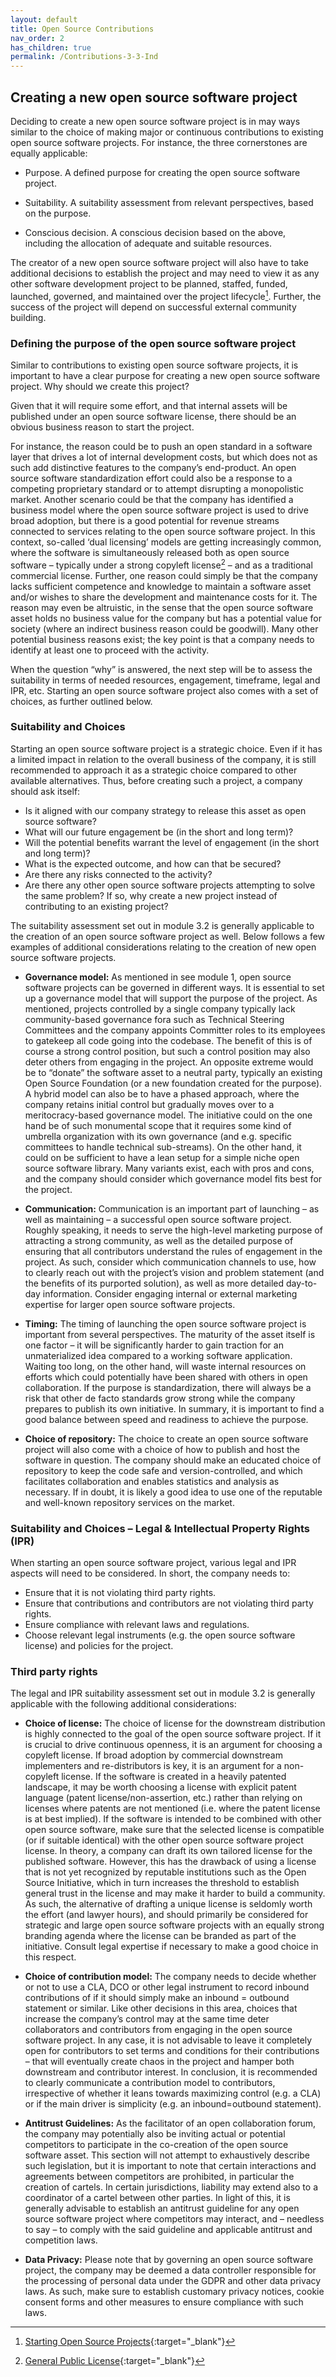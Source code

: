 ```yaml
---
layout: default
title: Open Source Contributions
nav_order: 2
has_children: true
permalink: /Contributions-3-3-Ind
---
```


## Creating a new open source software project

Deciding to create a new open source software project is in may ways similar to the choice of making major or continuous contributions to existing open source software projects. For instance, the three cornerstones are equally applicable:

* Purpose. A defined purpose for creating the open source software project.

* Suitability. A suitability assessment from relevant perspectives, based on the purpose.

* Conscious decision. A conscious decision based on the above, including the allocation of adequate and suitable resources.

The creator of a new open source software project will also have to take additional decisions to establish the project and may need to view it as any other software development project to be planned, staffed, funded, launched, governed, and maintained over the project lifecycle[^todo-starting-a-project]. Further, the success of the project will depend on successful external community building.

[^todo-starting-a-project]: [Starting Open Source Projects](https://todogroup.org/resources/guides/a-guide-to-outbound-open-source-software/#starting-open-source-projects){:target="_blank"}

### Defining the purpose of the open source software project

Similar to contributions to existing open source software projects, it is important to have a clear purpose for creating a new open source software project. Why should we create this project?

Given that it will require some effort, and that internal assets will be published under an open source software license, there should be an obvious business reason to start the project.

For instance, the reason could be to push an open standard in a software layer that drives a lot of internal development costs, but which does not as such add distinctive features to the company’s end-product. An open source software standardization effort could also be a response to a competing proprietary standard or to attempt disrupting a monopolistic market. Another scenario could be that the company has identified a business model where the open source software project is used to drive broad adoption, but there is a good potential for revenue streams connected to services relating to the open source software project. In this context, so-called ‘dual licensing’ models are getting increasingly common, where the software is simultaneously released both as open source software – typically under a strong copyleft license[^gpl3]  – and as a traditional commercial license. Further, one reason could simply be that the company lacks sufficient competence and knowledge to maintain a software asset and/or wishes to share the development and maintenance costs for it. The reason may even be altruistic, in the sense that the open source software asset holds no business value for the company but has a potential value for society (where an indirect business reason could be goodwill). Many other potential business reasons exist; the key point is that a company needs to identify at least one to proceed with the activity.

[^gpl3]: [General Public License](https://www.gnu.org/licenses/gpl-3.0.html){:target="_blank"}

When the question “why” is answered, the next step will be to assess the suitability in terms of needed resources, engagement, timeframe, legal and IPR, etc. Starting an open source software project also comes with a set of choices, as further outlined below.

### Suitability and Choices

Starting an open source software project is a strategic choice. Even if it has a limited impact in relation to the overall business of the company, it is still recommended to approach it as a strategic choice compared to other available alternatives. Thus, before creating such a project, a company should ask itself:

* Is it aligned with our company strategy to release this asset as open source software?
* What will our future engagement be (in the short and long term)?
* Will the potential benefits warrant the level of engagement (in the short and long term)?
* What is the expected outcome, and how can that be secured?
* Are there any risks connected to the activity?
* Are there any other open source software projects attempting to solve the same problem? If so, why create a new project instead of contributing to an existing project?

The suitability assessment set out in module 3.2 is generally applicable to the creation of an open source software project as well. Below follows a few examples of additional considerations relating to the creation of new open source software projects.

* **Governance model:** As mentioned in see module 1, open source software projects can be governed in different ways. It is essential to set up a governance model that will support the purpose of the project. As mentioned, projects controlled by a single company typically lack community-based governance fora such as Technical Steering Committees and the company appoints Committer roles to its employees to gatekeep all code going into the codebase. The benefit of this is of course a strong control position, but such a control position may also deter others from engaging in the project. An opposite extreme would be to “donate” the software asset to a neutral party, typically an existing Open Source Foundation (or a new foundation created for the purpose). A hybrid model can also be to have a phased approach, where the company retains initial control but gradually moves over to a meritocracy-based governance model. The initiative could on the one hand be of such monumental scope that it requires some kind of umbrella organization with its own governance (and e.g. specific committees to handle technical sub-streams). On the other hand, it could on be sufficient to have a lean setup for a simple niche open source software library. Many variants exist, each with pros and cons, and the company should consider which governance model fits best for the project.

* **Communication:** Communication is an important part of launching – as well as maintaining – a successful open source software project. Roughly speaking, it needs to serve the high-level marketing purpose of attracting a strong community, as well as the detailed purpose of ensuring that all contributors understand the rules of engagement in the project. As such, consider which communication channels to use, how to clearly reach out with the project’s vision and problem statement (and the benefits of its purported solution), as well as more detailed day-to-day information. Consider engaging internal or external marketing expertise for larger open source software projects.

* **Timing:** The timing of launching the open source software project is important from several perspectives. The maturity of the asset itself is one factor – it will be significantly harder to gain traction for an unmaterialized idea compared to a working software application. Waiting too long, on the other hand, will waste internal resources on efforts which could potentially have been shared with others in open collaboration. If the purpose is standardization, there will always be a risk that other de facto standards grow strong while the company prepares to publish its own initiative. In summary, it is important to find a good balance between speed and readiness to achieve the purpose.

* **Choice of repository:** The choice to create an open source software project will also come with a choice of how to publish and host the software in question. The company should make an educated choice of repository to keep the code safe and version-controlled, and which facilitates collaboration and enables statistics and analysis as necessary. If in doubt, it is likely a good idea to use one of the reputable and well-known repository services on the market.

### Suitability and Choices – Legal & Intellectual Property Rights (IPR)

When starting an open source software project, various legal and IPR aspects will need to be considered. In short, the company needs to:

* Ensure that it is not violating third party rights.
* Ensure that contributions and contributors are not violating third party rights.
* Ensure compliance with relevant laws and regulations.
* Choose relevant legal instruments (e.g. the open source software license) and policies for the project.

### Third party rights

The legal and IPR suitability assessment set out in module 3.2 is generally applicable with the following additional considerations:

* **Choice of license:** The choice of license for the downstream distribution is highly connected to the goal of the open source software project. If it is crucial to drive continuous openness, it is an argument for choosing a copyleft license. If broad adoption by commercial downstream implementers and re-distributors is key, it is an argument for a non-copyleft license. If the software is created in a heavily patented landscape, it may be worth choosing a license with explicit patent language (patent license/non-assertion, etc.) rather than relying on licenses where patents are not mentioned (i.e. where the patent license is at best implied). If the software is intended to be combined with other open source software, make sure that the selected license is compatible (or if suitable identical) with the other open source software project license. In theory, a company can draft its own tailored license for the published software. However, this has the drawback of using a license that is not yet recognized by reputable institutions such as the Open Source Initiative, which in turn increases the threshold to establish general trust in the license and may make it harder to build a community. As such, the alternative of drafting a unique license is seldomly worth the effort (and lawyer hours), and should primarily be considered for strategic and large open source software projects with an equally strong branding agenda where the license can be branded as part of the initiative. Consult legal expertise if necessary to make a good choice in this respect.

* **Choice of contribution model:** The company needs to decide whether or not to use a CLA, DCO or other legal instrument to record inbound contributions of if it should simply make an inbound = outbound statement or similar. Like other decisions in this area, choices that increase the company’s control may at the same time deter collaborators and contributors from engaging in the open source software project. In any case, it is not advisable to leave it completely open for contributors to set terms and conditions for their contributions – that will eventually create chaos in the project and hamper both downstream and contributor interest. In conclusion, it is recommended to clearly communicate a contribution model to contributors, irrespective of whether it leans towards maximizing control (e.g. a CLA) or if the main driver is simplicity (e.g. an inbound=outbound statement).

* **Antitrust Guidelines:** As the facilitator of an open collaboration forum, the company may potentially also be inviting actual or potential competitors to participate in the co-creation of the open source software asset. This section will not attempt to exhaustively describe such legislation, but it is important to note that certain interactions and agreements between competitors are prohibited, in particular the creation of cartels. In certain jurisdictions, liability may extend also to a coordinator of a cartel between other parties. In light of this, it is generally advisable to establish an antitrust guideline for any open source software project where competitors may interact, and – needless to say – to comply with the said guideline and applicable antitrust and competition laws.

* **Data Privacy:** Please note that by governing an open source software project, the company may be deemed a data controller responsible for the processing of personal data under the GDPR and other data privacy laws. As such, make sure to establish customary privacy notices, cookie consent forms and other measures to ensure compliance with such laws.
